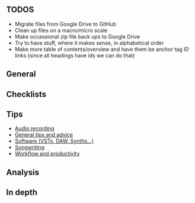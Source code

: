 ## TODOS
- Migrate files from Google Drive to GitHub
- Clean up files on a macro/micro scale 
- Make occassional zip file back ups to Google Drive
- Try to have stuff, where it makes sense, in alphabetical order
- Make more table of contents/overview and have them be anchor tag ID links (since all headings have ids we can do that)

## General

## Checklists

## Tips
- [Audio recording](audio-recording.md)
- [General tips and advice](general-tips-and-advice.md)
- [Software (VSTs, DAW, Synths...)](software.md)
- [Songwriting](songwriting.md)
- [Workflow and productivity](workflow-and-productivity.md)

## Analysis

## In depth
